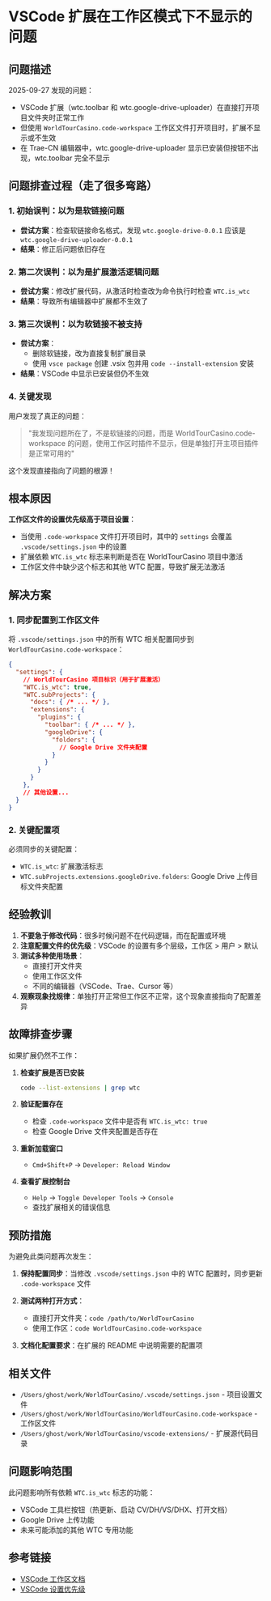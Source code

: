# VSCode 扩展在工作区模式下不显示的问题

## 问题描述

2025-09-27 发现的问题：

- VSCode 扩展（wtc.toolbar 和 wtc.google-drive-uploader）在直接打开项目文件夹时正常工作
- 但使用 `WorldTourCasino.code-workspace` 工作区文件打开项目时，扩展不显示或不生效
- 在 Trae-CN 编辑器中，wtc.google-drive-uploader 显示已安装但按钮不出现，wtc.toolbar 完全不显示

## 问题排查过程（走了很多弯路）

### 1. 初始误判：以为是软链接问题
- **尝试方案**：检查软链接命名格式，发现 `wtc.google-drive-0.0.1` 应该是 `wtc.google-drive-uploader-0.0.1`
- **结果**：修正后问题依旧存在

### 2. 第二次误判：以为是扩展激活逻辑问题
- **尝试方案**：修改扩展代码，从激活时检查改为命令执行时检查 `WTC.is_wtc`
- **结果**：导致所有编辑器中扩展都不生效了

### 3. 第三次误判：以为软链接不被支持
- **尝试方案**：
  - 删除软链接，改为直接复制扩展目录
  - 使用 `vsce package` 创建 .vsix 包并用 `code --install-extension` 安装
- **结果**：VSCode 中显示已安装但仍不生效

### 4. 关键发现
用户发现了真正的问题：
> "我发现问题所在了，不是软链接的问题，而是 WorldTourCasino.code-workspace 的问题，使用工作区时插件不显示，但是单独打开主项目插件是正常可用的"

这个发现直接指向了问题的根源！

## 根本原因

**工作区文件的设置优先级高于项目设置**：

- 当使用 `.code-workspace` 文件打开项目时，其中的 `settings` 会覆盖 `.vscode/settings.json` 中的设置
- 扩展依赖 `WTC.is_wtc` 标志来判断是否在 WorldTourCasino 项目中激活
- 工作区文件中缺少这个标志和其他 WTC 配置，导致扩展无法激活

## 解决方案

### 1. 同步配置到工作区文件

将 `.vscode/settings.json` 中的所有 WTC 相关配置同步到 `WorldTourCasino.code-workspace`：

```json
{
  "settings": {
    // WorldTourCasino 项目标识（用于扩展激活）
    "WTC.is_wtc": true,
    "WTC.subProjects": {
      "docs": { /* ... */ },
      "extensions": {
        "plugins": {
          "toolbar": { /* ... */ },
          "googleDrive": {
            "folders": {
              // Google Drive 文件夹配置
            }
          }
        }
      }
    },
    // 其他设置...
  }
}
```

### 2. 关键配置项

必须同步的关键配置：

- `WTC.is_wtc`: 扩展激活标志
- `WTC.subProjects.extensions.googleDrive.folders`: Google Drive 上传目标文件夹配置

## 经验教训

1. **不要急于修改代码**：很多时候问题不在代码逻辑，而在配置或环境
2. **注意配置文件的优先级**：VSCode 的设置有多个层级，工作区 > 用户 > 默认
3. **测试多种使用场景**：
   - 直接打开文件夹
   - 使用工作区文件
   - 不同的编辑器（VSCode、Trae、Cursor 等）
4. **观察现象找规律**：单独打开正常但工作区不正常，这个现象直接指向了配置差异

## 故障排查步骤

如果扩展仍然不工作：

1. **检查扩展是否已安装**

   ```bash
   code --list-extensions | grep wtc
   ```
2. **验证配置存在**

   - 检查 `.code-workspace` 文件中是否有 `WTC.is_wtc: true`
   - 检查 Google Drive 文件夹配置是否存在
3. **重新加载窗口**

   - `Cmd+Shift+P` → `Developer: Reload Window`
4. **查看扩展控制台**

   - `Help` → `Toggle Developer Tools` → `Console`
   - 查找扩展相关的错误信息

## 预防措施

为避免此类问题再次发生：

1. **保持配置同步**：当修改 `.vscode/settings.json` 中的 WTC 配置时，同步更新 `.code-workspace` 文件
2. **测试两种打开方式**：

   - 直接打开文件夹：`code /path/to/WorldTourCasino`
   - 使用工作区：`code WorldTourCasino.code-workspace`
3. **文档化配置要求**：在扩展的 README 中说明需要的配置项

## 相关文件

- `/Users/ghost/work/WorldTourCasino/.vscode/settings.json` - 项目设置文件
- `/Users/ghost/work/WorldTourCasino/WorldTourCasino.code-workspace` - 工作区文件
- `/Users/ghost/work/WorldTourCasino/vscode-extensions/` - 扩展源代码目录

## 问题影响范围

此问题影响所有依赖 `WTC.is_wtc` 标志的功能：
- VSCode 工具栏按钮（热更新、启动 CV/DH/VS/DHX、打开文档）
- Google Drive 上传功能
- 未来可能添加的其他 WTC 专用功能

## 参考链接

- [VSCode 工作区文档](https://code.visualstudio.com/docs/editor/workspaces)
- [VSCode 设置优先级](https://code.visualstudio.com/docs/getstarted/settings#_settings-precedence)
